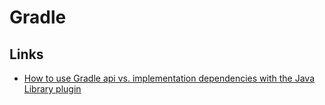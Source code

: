 # Gradle

## Links
* [How to use Gradle api vs. implementation dependencies with the Java Library plugin](https://tomgregory.com/how-to-use-gradle-api-vs-implementation-dependencies-with-the-java-library-plugin/)
